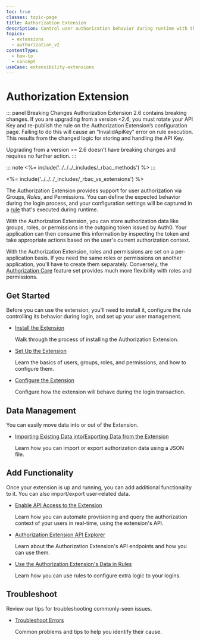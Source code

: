 ```yaml
---
toc: true
classes: topic-page
title: Authorization Extension
description: Control user authorization behavior during runtime with the Authorization Extension
topics:
  - extensions
  - authorization_v2
contentType:
  - how-to
  - concept
useCase: extensibility-extensions
---
```


# Authorization Extension

::: panel Breaking Changes
Authorization Extension 2.6 contains breaking changes. If you are upgrading from a version <2.6, you must rotate your API Key and re-publish the rule on the Authorization Extension’s configuration page. Failing to do this will cause an “InvalidApiKey” error on rule execution. This results from the changed logic for storing and handling the API Key.

Upgrading from a version >= 2.6 doesn’t have breaking changes and requires no further action.
:::

::: note
<%= include('../../../_includes/_rbac_methods') %>
:::

<%= include('../../../_includes/_rbac_vs_extensions') %>

The Authorization Extension provides support for user authorization via Groups, <dfn data-key="role">Roles</dfn>, and Permissions. You can define the expected behavior during the login process, and your configuration settings will be captured in a [rule](/rules) that's executed during runtime.

With the Authorization Extension, you can store authorization data like groups, roles, or permissions in the outgoing token issued by Auth0. Your application can then consume this information by inspecting the token and take appropriate actions based on the user's current authorization context.

With the Authorization Extension, roles and permissions are set on a per-application basis. If you need the same roles or permissions on another application, you'll have to create them separately. Conversely, the [Authorization Core](/authorization/concepts/core-vs-extension) feature set provides much more flexibility with roles and permissions.

## Get Started

Before you can use the extension, you'll need to install it, configure the rule controlling its behavior during login, and set up your user management.

<ul class="topic-links">
  <li>
    <i class="icon icon-budicon-715"></i><a href="/extensions/authorization-extension/v2/implementation/installation">Install the Extension</a>
    <p>Walk through the process of installing the Authorization Extension.</p>
  </li>
  <li>
    <i class="icon icon-budicon-715"></i><a href="/extensions/authorization-extension/v2/implementation/setup">Set Up the Extension</a>
    <p>Learn the basics of users, groups, roles, and permissions, and how to configure them.</p>
  </li>
  <li>
    <i class="icon icon-budicon-715"></i><a href="/extensions/authorization-extension/v2/implementation/configuration">Configure the Extension</a>
    <p>Configure how the extension will behave during the login transaction.</p>
  </li>
</ul>

## Data Management

You can easily move data into or out of the Extension.

<ul class="topic-links">
  <li>
    <i class="icon icon-budicon-715"></i><a href="/extensions/authorization-extension/v2/import-export-data">Importing Existing Data into/Exporting Data from the Extension</a>
    <p>Learn how you can import or export authorization data using a JSON file.</p>
  </li>
</ul>

## Add Functionality

Once your extension is up and running, you can add additional functionality to it. You can also import/export user-related data.

<ul class="topic-links">
  <li>
    <i class="icon icon-budicon-715"></i><a href="/extensions/authorization-extension/v2/api-access">Enable API Access to the Extension</a>
    <p>Learn how you can automate provisioning and query the authorization context of your users in real-time, using the extension's API.</p>
  </li>
  <li>
    <i class="icon icon-budicon-715"></i><a href="/api/authorization-extension">Authorization Extension API Explorer</a>
    <p>Learn about the Authorization Extension's API endpoints and how you can use them.</p>
  </li>
  <li>
    <i class="icon icon-budicon-715"></i><a href="/extensions/authorization-extension/v2/rules">Use the Authorization Extension's Data in Rules</a>
    <p>Learn how you can use rules to configure extra logic to your logins.</p>
  </li>
</ul>

## Troubleshoot

Review our tips for troubleshooting commonly-seen issues.

<ul class="topic-links">
  <li>
    <i class="icon icon-budicon-715"></i><a href="/extensions/authorization-extension/v2/troubleshooting">Troubleshoot Errors</a>
    <p>Common problems and tips to help you identify their cause.</p>
  </li>
</ul>
